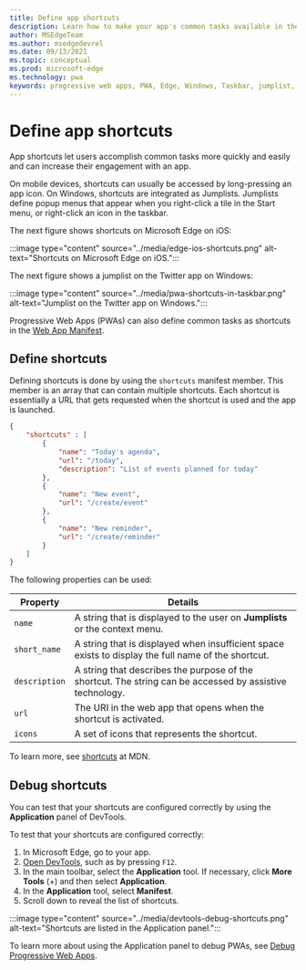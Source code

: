```yaml
---
title: Define app shortcuts
description: Learn how to make your app's common tasks available in the Windows Taskbar's context menu.
author: MSEdgeTeam
ms.author: msedgedevrel
ms.date: 09/13/2021
ms.topic: conceptual
ms.prod: microsoft-edge
ms.technology: pwa
keywords: progressive web apps, PWA, Edge, Windows, Taskbar, jumplist, shortcut
---
```

# Define app shortcuts

App shortcuts let users accomplish common tasks more quickly and easily and can increase their engagement with an app.

On mobile devices, shortcuts can usually be accessed by long-pressing an app icon.  On Windows, shortcuts are integrated as Jumplists.  Jumplists define popup menus that appear when you right-click a tile in the Start menu, or right-click an icon in the taskbar.

The next figure shows shortcuts on Microsoft Edge on iOS:

:::image type="content" source="../media/edge-ios-shortcuts.png" alt-text="Shortcuts on Microsoft Edge on iOS.":::

<!-- remove/replace screenshot? -->
The next figure shows a jumplist on the Twitter app on Windows:

:::image type="content" source="../media/pwa-shortcuts-in-taskbar.png" alt-text="Jumplist on the Twitter app on Windows.":::

Progressive Web Apps (PWAs) can also define common tasks as shortcuts in the [Web App Manifest](./web-app-manifests.md).


<!-- ====================================================================== -->
## Define shortcuts

Defining shortcuts is done by using the `shortcuts` manifest member.  This member is an array that can contain multiple shortcuts.  Each shortcut is essentially a URL that gets requested when the shortcut is used and the app is launched.

```json
{
    "shortcuts" : [
        {
            "name": "Today's agenda",
            "url": "/today",
            "description": "List of events planned for today"
        },
        {
            "name": "New event",
            "url": "/create/event"
        },
        {
            "name": "New reminder",
            "url": "/create/reminder"
        }
    ]
}
```

The following properties can be used:

| Property | Details |
|---|---|
| `name` | A string that is displayed to the user on **Jumplists** or the context menu. |
| `short_name` | A string that is displayed when insufficient space exists to display the full name of the shortcut. |
| `description` | A string that describes the purpose of the shortcut.  The string can be accessed by assistive technology. |
| `url` | The URI in the web app that opens when the shortcut is activated. |
| `icons` | A set of icons that represents the shortcut. |

To learn more, see [shortcuts](https://developer.mozilla.org/docs/Web/Manifest/shortcuts) at MDN.


<!-- ====================================================================== -->
## Debug shortcuts

You can test that your shortcuts are configured correctly by using the **Application** panel of DevTools.

To test that your shortcuts are configured correctly:

1.   In Microsoft Edge, go to your app.
1.   [Open DevTools](../../devtools-guide-chromium/open/index.md), such as by pressing `F12`.
1.   In the main toolbar, select the **Application** tool.  If necessary, click **More Tools** (+) and then select **Application**.
1.   In the **Application** tool, select **Manifest**.
1.   Scroll down to reveal the list of shortcuts.

:::image type="content" source="../media/devtools-debug-shortcuts.png" alt-text="Shortcuts are listed in the Application panel.":::

To learn more about using the Application panel to debug PWAs, see [Debug Progressive Web Apps](../../devtools-guide-chromium/progressive-web-apps/index.md).
